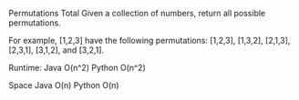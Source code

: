 Permutations Total
Given a collection of numbers, return all possible permutations.

For example,
[1,2,3] have the following permutations:
[1,2,3], [1,3,2], [2,1,3], [2,3,1], [3,1,2], and [3,2,1].

Runtime:
Java O(n^2) Python O(n^2)

Space
Java O(n) Python O(n)

